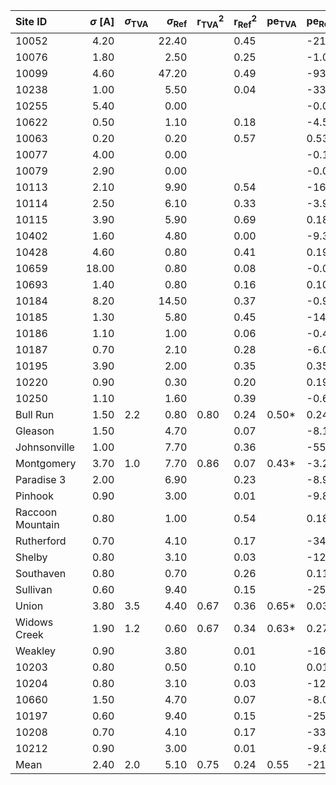 | Site ID          |   $\sigma$ [A] | $\sigma_\text{TVA}$   |   $\sigma_\text{Ref}$ | $\text{r}^2_\text{TVA}$   | $\text{r}^2_\text{Ref}$   | $\text{pe}_\text{TVA}$   | $\text{pe}_\text{Ref}$   |
|:-----------------|---------------:|:----------------------|----------------------:|:--------------------------|:--------------------------|:-------------------------|:-------------------------|
| 10052            |           4.20 |                       |                 22.40 |                           | 0.45                      |                          | -21.06                   |
| 10076            |           1.80 |                       |                  2.50 |                           | 0.25                      |                          | -1.01*                   |
| 10099            |           4.60 |                       |                 47.20 |                           | 0.49                      |                          | -93.26*                  |
| 10238            |           1.00 |                       |                  5.50 |                           | 0.04                      |                          | -33.68*                  |
| 10255            |           5.40 |                       |                  0.00 |                           |                           |                          | -0.01                    |
| 10622            |           0.50 |                       |                  1.10 |                           | 0.18                      |                          | -4.55*                   |
| 10063            |           0.20 |                       |                  0.20 |                           | 0.57                      |                          | 0.53                     |
| 10077            |           4.00 |                       |                  0.00 |                           |                           |                          | -0.14                    |
| 10079            |           2.90 |                       |                  0.00 |                           |                           |                          | -0.00                    |
| 10113            |           2.10 |                       |                  9.90 |                           | 0.54                      |                          | -16.55*                  |
| 10114            |           2.50 |                       |                  6.10 |                           | 0.33                      |                          | -3.94                    |
| 10115            |           3.90 |                       |                  5.90 |                           | 0.69                      |                          | 0.18                     |
| 10402            |           1.60 |                       |                  4.80 |                           | 0.00                      |                          | -9.38*                   |
| 10428            |           4.60 |                       |                  0.80 |                           | 0.41                      |                          | 0.19*                    |
| 10659            |          18.00 |                       |                  0.80 |                           | 0.08                      |                          | -0.07*                   |
| 10693            |           1.40 |                       |                  0.80 |                           | 0.16                      |                          | 0.10*                    |
| 10184            |           8.20 |                       |                 14.50 |                           | 0.37                      |                          | -0.97*                   |
| 10185            |           1.30 |                       |                  5.80 |                           | 0.45                      |                          | -14.66*                  |
| 10186            |           1.10 |                       |                  1.00 |                           | 0.06                      |                          | -0.41                    |
| 10187            |           0.70 |                       |                  2.10 |                           | 0.28                      |                          | -6.04                    |
| 10195            |           3.90 |                       |                  2.00 |                           | 0.35                      |                          | 0.35                     |
| 10220            |           0.90 |                       |                  0.30 |                           | 0.20                      |                          | 0.19                     |
| 10250            |           1.10 |                       |                  1.60 |                           | 0.39                      |                          | -0.61*                   |
| Bull Run         |           1.50 | 2.2                   |                  0.80 | 0.80                      | 0.24                      | 0.50*                    | 0.24*                    |
| Gleason          |           1.50 |                       |                  4.70 |                           | 0.07                      |                          | -8.10*                   |
| Johnsonville     |           1.00 |                       |                  7.70 |                           | 0.36                      |                          | -55.03*                  |
| Montgomery       |           3.70 | 1.0                   |                  7.70 | 0.86                      | 0.07                      | 0.43*                    | -3.27                    |
| Paradise 3       |           2.00 |                       |                  6.90 |                           | 0.23                      |                          | -8.91*                   |
| Pinhook          |           0.90 |                       |                  3.00 |                           | 0.01                      |                          | -9.85*                   |
| Raccoon Mountain |           0.80 |                       |                  1.00 |                           | 0.54                      |                          | 0.18*                    |
| Rutherford       |           0.70 |                       |                  4.10 |                           | 0.17                      |                          | -34.08                   |
| Shelby           |           0.80 |                       |                  3.10 |                           | 0.03                      |                          | -12.24                   |
| Southaven        |           0.80 |                       |                  0.70 |                           | 0.26                      |                          | 0.11                     |
| Sullivan         |           0.60 |                       |                  9.40 |                           | 0.15                      |                          | -254.12                  |
| Union            |           3.80 | 3.5                   |                  4.40 | 0.67                      | 0.36                      | 0.65*                    | 0.03*                    |
| Widows Creek     |           1.90 | 1.2                   |                  0.60 | 0.67                      | 0.34                      | 0.63*                    | 0.27                     |
| Weakley          |           0.90 |                       |                  3.80 |                           | 0.01                      |                          | -16.89*                  |
| 10203            |           0.80 |                       |                  0.50 |                           | 0.10                      |                          | 0.01*                    |
| 10204            |           0.80 |                       |                  3.10 |                           | 0.03                      |                          | -12.20                   |
| 10660            |           1.50 |                       |                  4.70 |                           | 0.07                      |                          | -8.09*                   |
| 10197            |           0.60 |                       |                  9.40 |                           | 0.15                      |                          | -253.05                  |
| 10208            |           0.70 |                       |                  4.10 |                           | 0.17                      |                          | -33.96                   |
| 10212            |           0.90 |                       |                  3.00 |                           | 0.01                      |                          | -9.83*                   |
| Mean             |           2.40 | 2.0                   |                  5.10 | 0.75                      | 0.24                      | 0.55                     | -21.48                   |